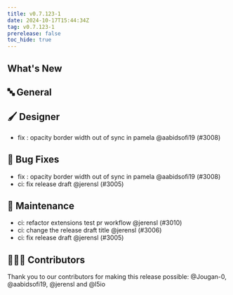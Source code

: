 ```yaml
---
title: v0.7.123-1
date: 2024-10-17T15:44:34Z
tag: v0.7.123-1
prerelease: false
toc_hide: true
---
```


## What's New
## 🔤 General
## 🖌️ Designer

- fix : opacity border width out of sync in pamela @aabidsofi19 (#3008)

## 🐛 Bug Fixes

- fix : opacity border width out of sync in pamela @aabidsofi19 (#3008)
- ci: fix release draft @jerensl (#3005)

## 🧰 Maintenance

- ci: refactor extensions test pr workflow @jerensl (#3010)
- ci: change the release draft title @jerensl (#3006)
- ci: fix release draft @jerensl (#3005)

## 👨🏽‍💻 Contributors

Thank you to our contributors for making this release possible:
@Jougan-0, @aabidsofi19, @jerensl and @l5io
